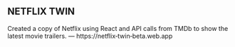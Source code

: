 ## NETFLIX TWIN

Created a copy of Netflix using React and API calls from TMDb to show the latest movie trailers. — https://netflix‑twin‑beta.web.app
